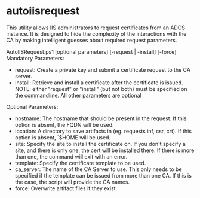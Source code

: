 # autoiisrequest

This utility allows IIS administrators to request certificates from an ADCS instance. It is designed to hide the complexity of the interactions with the  
CA by making intelligent guesses about required request parameters.

AutoIISRequest.ps1 [optional parameters] [-request | -install] [-force]
Mandatory Parameters:
* request: Create a private key and submit a certificate request to the CA server.
* install: Retrieve and install a certificate after the certificate is issued.
NOTE: either "request" or "install" (but not both) must be specified on the commandline. All other parameters are optional

Optional Parameters:
* hostname: The hostname that should be present in the request. If this option is absent, the FQDN will be used.
* location: A directory to save artifacts in (eg. requests inf, csr, crt). If this option is absent, `$HOME will be used.
* site: Specify the site to install the certificate on. If you don't specify a site, and there is only one, the cert will be installed there. If there is more than one, the command will exit with an error.
* template: Specify the certificate template to be used.
* ca_server: The name of the CA Server to use. This only needs to be specified if the template can be issued from more than one CA. If this is the case, the script will provide the CA names.
* force: Overwrite artifact files if they exist.
